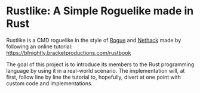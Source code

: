 # Rustlike: A Simple Roguelike made in Rust

Rustlike is a CMD roguelike in the style of [Rogue](https://en.wikipedia.org/wiki/Rogue_%28video_game%29) and [Nethack](https://en.wikipedia.org/wiki/NetHack) made by following an online tutorial: https://bfnightly.bracketproductions.com/rustbook

The goal of this project is to introduce its members to the Rust programming language by using it in a real-world scenario. The implementation will, at first, follow line by line the tutorial to, hopefully, divert at one point with custom code and implementations. 




